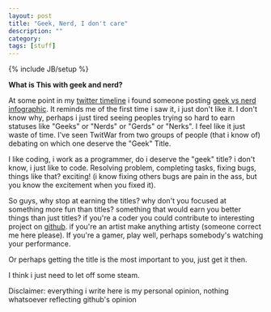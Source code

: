 ```yaml
---
layout: post
title: "Geek, Nerd, I don't care"
description: ""
category: 
tags: [stuff]
---
```

{% include JB/setup %}

**What is This with geek and nerd?**

At some point in my [twitter timeline](http://twitter.com/ibnutri) i found someone posting [geek vs nerd infographic](http://www.mastersinit.org/geeks-vs-nerds/). It reminds me of the first time i saw it, i just don't like it. I don't know why, perhaps i just tired seeing peoples trying so hard to earn statuses like "Geeks" or "Nerds" or "Gerds" or "Nerks". I feel like it just waste of time. I've seen TwitWar from two groups of people (that i know of) debating on which one deserve the "Geek" Title. 

<!--moar-->

I like coding, i work as a programmer, do i deserve the "geek" title? i don't know, i just like to code. Resolving problem, completing tasks, fixing bugs, things like that? exciting! (i know fixing others bugs are pain in the ass, but you know the excitement when you fixed it).

So guys, why stop at earning the titles? why don't you focused at something more fun than titles? something that would earn you better things than just titles? if you're a coder you could contribute to interesting project on [github](http://github.com). if you're an artist make anything artisty (someone correct me here please). If you're a gamer, play well, perhaps somebody's watching your performance. 

Or perhaps getting the title is the most important to you, just get it then.

I think i just need to let off some steam.

Disclaimer: everything i write here is my personal opinion, nothing whatsoever reflecting github's opinion